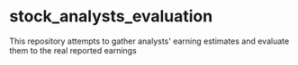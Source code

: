 # stock_analysts_evaluation
This repository attempts to gather analysts' earning estimates and evaluate them to the real reported earnings
